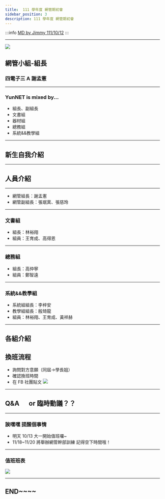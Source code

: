 ```yaml
---
title:  111 學年度 網管期初會
sidebar_position: 3
description: 111 學年度 網管期初會
---
```



:::info
[MD by Jimmy 111/10/12](https://hackmd.io/@JimmyHsieh-0129/ryZYMixfo#/)
:::

---

![](https://i.imgur.com/H04eaWm.jpg)

## 網管小組-組長

### 四電子三 A 謝孟憲

---

### YunNET is mixed by...

- 組長、副組長
- 文書組
- 器材組
- 總務組
- 系統&&教學組

---

## 新生自我介紹

---

## 人員介紹

---

- 網管組長：謝孟憲
- 網管副組長：張珉萁、張慈玲

---

### 文書組

- 組長：林裕翔
- 組員：王育成、高得恩

---

### 總務組

- 組長：高仲寧
- 組員：鄭智遠

---

### 系統&&教學組

- 系統組組長：李梓安
- 教學組組長：殷琦龍
- 組員：林裕翔、王育成、黃祥赫

---

## 各組介紹

## 換班流程

- 詢問對方意願（同屆->學長姐）
- 確認換班時間
- 在 FB 社團貼文
  ![](https://i.imgur.com/EJRMM7r.png)

---

## Q&A 　 or 臨時動議？？

---

### 誒嘿嘿 提醒個事情

- 明天 10/13 大一開始值班囉~
- 11/18~11/20 將舉辦網管幹部訓練
  記得空下時間哦！

---

### 值班班表

![](https://i.imgur.com/XOoNVhZ.png)

---

## END~~~~
